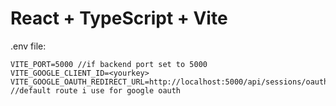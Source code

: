 # React + TypeScript + Vite

.env file:
```env
VITE_PORT=5000 //if backend port set to 5000
VITE_GOOGLE_CLIENT_ID=<yourkey>
VITE_GOOGLE_OAUTH_REDIRECT_URL=http://localhost:5000/api/sessions/oauth/google //default route i use for google oauth
```

